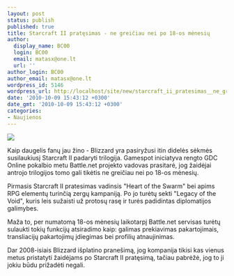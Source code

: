 ```yaml
---
layout: post
status: publish
published: true
title: Starcraft II pratęsimas - ne greičiau nei po 18-os mėnesių
author:
  display_name: BC00
  login: BC00
  email: matasx@one.lt
  url: ''
author_login: BC00
author_email: matasx@one.lt
wordpress_id: 5146
wordpress_url: http://localhost/site/new/starcraft_ii_pratesimas__ne_greiciau_nei_po_18_menesiu/
date: '2010-10-09 15:43:12 +0300'
date_gmt: '2010-10-09 15:43:12 +0300'
categories:
- Naujienos
---
```

<div class="imgright"><img src="http://www.part.lt/img/d8fa59b1b39817d21e0e80b45b43d2f8884.jpg"  /></div>
<p>Kaip daugelis fanų jau žino - Blizzard yra pasiryžusi itin didelės sėkmės susilaukiusį Starcraft II padaryti trilogija. Gamespot iniciatyva rengto GDC Online pokalbio metu Battle.net projekto vadovas prasitarė, jog žaidėjai antrojo trilogijos tomo gali tikėtis ne greičiau nei po 18-os mėnesių.</p>
<p>Pirmasis Starcraft II pratesimas vadinsis "Heart of the Swarm" bei apims RPG elementų turinčią zergų kampaniją. Po jo turėtų sekti "Legacy of the Void", kuris leis sužaisti už protosų rasę ir turės padidintas diplomatijos galimybes.</p>
<p>Maža to, per numatomą 18-os mėnesių laikotarpį Battle.net servisas turėtų sulaukti tokių funkcijų atsiradimo kaip: galimas prekiavimas pakartojimais, transliacijų pakartojimų įdiegimas bei profilių atnaujinimas.</p>
<p>Dar 2008-isiais Blizzard išplatino pranešimą, jog kompanija tikisi kas vienus metus pristatyti žaidėjams po Starcraft II pratęsimą, tačiau pabrėžė, jog to ji jokiu būdu prižadėti negali.</p>
